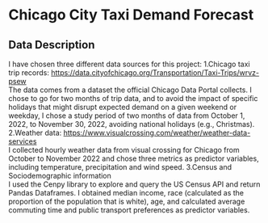 # Chicago City Taxi Demand Forecast

## Data Description
I have chosen three different data sources for this project:
1.Chicago taxi trip records: https://data.cityofchicago.org/Transportation/Taxi-Trips/wrvz-psew  
The data comes from a dataset the official Chicago Data Portal collects. I chose to go for two months of trip data, and to avoid the impact of specific holidays that might disrupt expected demand on a given weekend or weekday, I chose a study period of two months of data from October 1, 2022, to November 30, 2022, avoiding national holidays (e.g., Christmas).
2.Weather data: https://www.visualcrossing.com/weather/weather-data-services  
I collected hourly weather data from visual crossing for Chicago from October to November 2022 and chose three metrics as predictor variables, including temperature, precipitation and wind speed.
3.Census and Sociodemographic information  
I used the Cenpy library to explore and query the US Census API and return Pandas Dataframes. I obtained median income, race (calculated as the proportion of the population that is white), age, and calculated average commuting time and public transport preferences as predictor variables.

